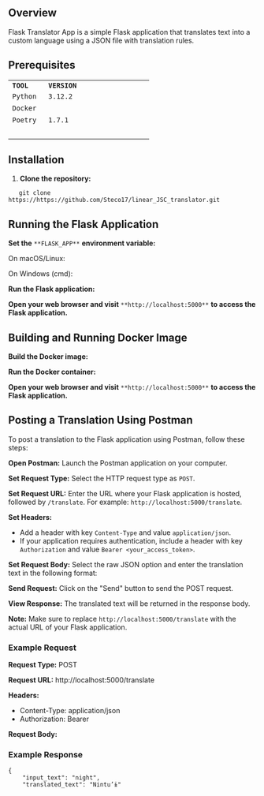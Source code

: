 ## Overview

Flask Translator App is a simple Flask application that translates text into a custom language using a JSON file with translation rules.

## Prerequisites

<table><tbody><tr><td><code><strong>TOOL &nbsp;&nbsp;</strong></code></td><td><code><strong>VERSION &nbsp; &nbsp; &nbsp; &nbsp; &nbsp; &nbsp; &nbsp; &nbsp;&nbsp;</strong></code></td></tr><tr><td><code>Python&nbsp;</code></td><td><code>3.12.2 &nbsp; &nbsp; &nbsp; &nbsp; &nbsp; &nbsp; &nbsp; &nbsp; &nbsp;</code></td></tr><tr><td><code>Docker</code></td><td>&nbsp;</td></tr><tr><td><code>Poetry</code></td><td><code>1.7.1</code></td></tr><tr><td>&nbsp;</td><td>&nbsp;</td></tr></tbody></table>

## Installation

1.  **Clone the repository:**

```
   git clone https://https://github.com/Steco17/linear_JSC_translator.git
```

## Running the Flask Application

**Set the** `**FLASK_APP**` **environment variable:**

On macOS/Linux:

On Windows (cmd):

**Run the Flask application:**

**Open your web browser and visit** `**http://localhost:5000**` **to access the Flask application.**

## Building and Running Docker Image

**Build the Docker image:**

**Run the Docker container:**

**Open your web browser and visit** `**http://localhost:5000**` **to access the Flask application.**

## Posting a Translation Using Postman

To post a translation to the Flask application using Postman, follow these steps:

**Open Postman:** Launch the Postman application on your computer.

**Set Request Type:** Select the HTTP request type as `POST`.

**Set Request URL:** Enter the URL where your Flask application is hosted, followed by `/translate`. For example: `http://localhost:5000/translate`.

**Set Headers:**

- Add a header with key `Content-Type` and value `application/json`.
- If your application requires authentication, include a header with key `Authorization` and value `Bearer <your_access_token>`.

**Set Request Body:** Select the raw JSON option and enter the translation text in the following format:

**Send Request:** Click on the "Send" button to send the POST request.

**View Response:** The translated text will be returned in the response body.

**Note:** Make sure to replace `http://localhost:5000/translate` with the actual URL of your Flask application.

### Example Request

**Request Type:** POST

**Request URL:** http://localhost:5000/translate

**Headers:**

- Content-Type: application/json
- Authorization: Bearer

**Request Body:**

### Example Response

```
{
    "input_text": "night",
    "translated_text": "Nintu’ɨ"
```
